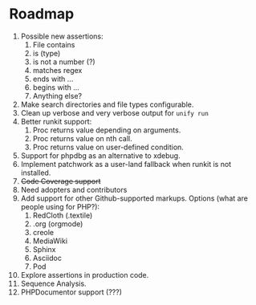 # Roadmap

1. Possible new assertions:
    1. File contains
    1. is (type)
    1. is not a number (?)
    1. matches regex
    1. ends with ...
    1. begins with ...
    1. Anything else?
1. Make search directories and file types configurable.
1. Clean up verbose and very verbose output for `unify run`
1. Better runkit support:
    1. Proc returns value depending on arguments.
    1. Proc returns value on nth call.
    1. Proc returns value on user-defined condition.
1. Support for phpdbg as an alternative to xdebug.
1. Implement patchwork as a user-land fallback when runkit is not installed.
1. ~~Code Coverage support~~
1. Need adopters and contributors
1. Add support for other Github-supported markups. Options (what are people using for PHP?):
    1. RedCloth (.textile)
    1. .org (orgmode)
    1. creole
    1. MediaWiki
    1. Sphinx
    1. Asciidoc
    1. Pod
1. Explore assertions in production code.
1. Sequence Analysis.
1. PHPDocumentor support (???)
